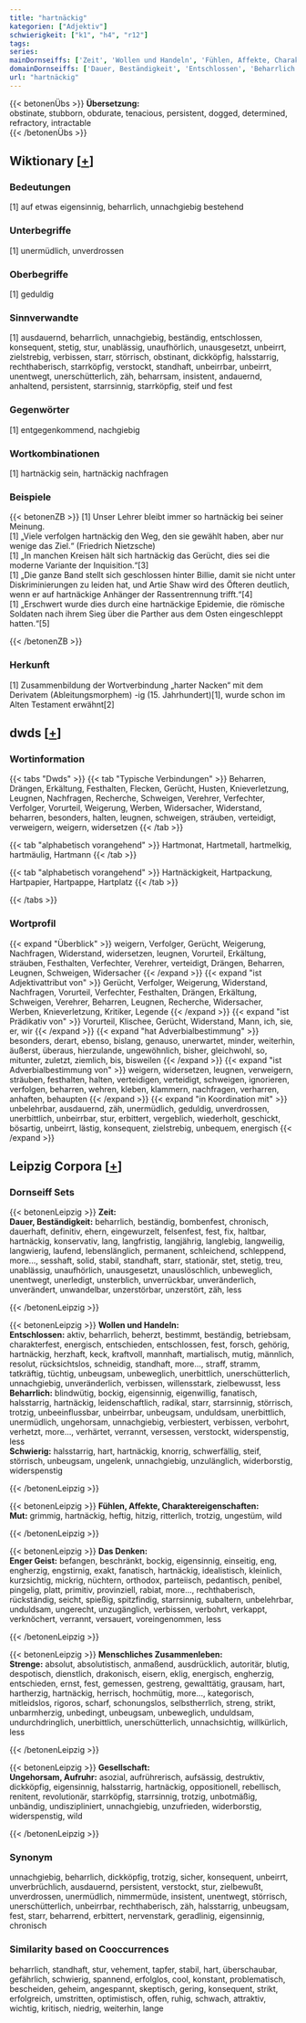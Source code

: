 ```yaml
---
title: "hartnäckig"
kategorien: ["Adjektiv"]
schwierigkeit: ["k1", "h4", "r12"]
tags:
series:
mainDornseiffs: ['Zeit', 'Wollen und Handeln', 'Fühlen, Affekte, Charaktereigenschaften', 'Das Denken', 'Menschliches Zusammenleben', 'Gesellschaft']
domainDornseiffs: ['Dauer, Beständigkeit', 'Entschlossen', 'Beharrlich', 'Schwierig', 'Mut', 'Enger Geist', 'Strenge', 'Ungehorsam, Aufruhr']
url: "hartnäckig"
---
```


{{< betonenÜbs >}}
**Übersetzung:**  
obstinate, stubborn, obdurate, tenacious, persistent, dogged, determined, refractory, intractable  
{{< /betonenÜbs >}}

## Wiktionary [[+](https://de.wiktionary.org/wiki/hartnäckig)]

### Bedeutungen
[1] auf etwas eigensinnig, beharrlich, unnachgiebig bestehend  

### Unterbegriffe
[1] unermüdlich, unverdrossen  

### Oberbegriffe
[1] geduldig  

### Sinnverwandte
[1] ausdauernd, beharrlich, unnachgiebig, beständig, entschlossen,  konsequent, stetig, stur, unablässig, unaufhörlich, unausgesetzt, unbeirrt, zielstrebig, verbissen, starr, störrisch, obstinant, dickköpfig, halsstarrig, rechthaberisch, starrköpfig, verstockt, standhaft, unbeirrbar, unbeirrt, unentwegt, unerschütterlich, zäh, beharrsam, insistent, andauernd, anhaltend, persistent, starrsinnig, starrköpfig, steif und fest  

### Gegenwörter
[1] entgegenkommend, nachgiebig  

### Wortkombinationen
[1] hartnäckig sein, hartnäckig nachfragen  

### Beispiele
{{< betonenZB >}}
[1] Unser Lehrer bleibt immer so hartnäckig bei seiner Meinung.  
[1] „Viele verfolgen hartnäckig den Weg, den sie gewählt haben, aber nur wenige das Ziel.“ (Friedrich Nietzsche)  
[1] „In manchen Kreisen hält sich hartnäckig das Gerücht, dies sei die moderne Variante der Inquisition.“[3]  
[1] „Die ganze Band stellt sich geschlossen hinter Billie, damit sie nicht unter Diskriminierungen zu leiden hat, und Artie Shaw wird des Öfteren deutlich, wenn er auf hartnäckige Anhänger der Rassentrennung trifft.“[4]  
[1] „Erschwert wurde dies durch eine hartnäckige Epidemie, die römische Soldaten nach ihrem Sieg über die Parther aus dem Osten eingeschleppt hatten.“[5]  

{{< /betonenZB >}}
### Herkunft
[1] Zusammenbildung der Wortverbindung „harter Nacken“ mit dem Derivatem (Ableitungsmorphem) -ig (15. Jahrhundert)[1], wurde schon im Alten Testament erwähnt[2]  



## dwds [[+](https://www.dwds.de/wb/hartnäckig)]

### Wortinformation
{{< tabs "Dwds" >}}
{{< tab "Typische Verbindungen" >}}
Beharren, Drängen, Erkältung, Festhalten, Flecken, Gerücht, Husten, Knieverletzung, Leugnen, Nachfragen, Recherche, Schweigen, Verehrer, Verfechter, Verfolger, Vorurteil, Weigerung, Werben, Widersacher, Widerstand, beharren, besonders, halten, leugnen, schweigen, sträuben, verteidigt, verweigern, weigern, widersetzen
{{< /tab >}}

{{< tab "alphabetisch vorangehend" >}}
Hartmonat, Hartmetall, hartmelkig, hartmäulig, Hartmann
{{< /tab >}}

{{< tab "alphabetisch vorangehend" >}}
Hartnäckigkeit, Hartpackung, Hartpapier, Hartpappe, Hartplatz
{{< /tab >}}

{{< /tabs >}}

### Wortprofil
{{< expand "Überblick" >}} weigern, Verfolger, Gerücht, Weigerung, Nachfragen, Widerstand, widersetzen, leugnen, Vorurteil, Erkältung, sträuben, Festhalten, Verfechter, Verehrer, verteidigt, Drängen, Beharren, Leugnen, Schweigen, Widersacher {{< /expand >}}
{{< expand "ist Adjektivattribut von" >}} Gerücht, Verfolger, Weigerung, Widerstand, Nachfragen, Vorurteil, Verfechter, Festhalten, Drängen, Erkältung, Schweigen, Verehrer, Beharren, Leugnen, Recherche, Widersacher, Werben, Knieverletzung, Kritiker, Legende {{< /expand >}}
{{< expand "ist Prädikativ von" >}} Vorurteil, Klischee, Gerücht, Widerstand, Mann, ich, sie, er, wir {{< /expand >}}
{{< expand "hat Adverbialbestimmung" >}} besonders, derart, ebenso, bislang, genauso, unerwartet, minder, weiterhin, äußerst, überaus, hierzulande, ungewöhnlich, bisher, gleichwohl, so, mitunter, zuletzt, ziemlich, bis, bisweilen {{< /expand >}}
{{< expand "ist Adverbialbestimmung von" >}} weigern, widersetzen, leugnen, verweigern, sträuben, festhalten, halten, verteidigen, verteidigt, schweigen, ignorieren, verfolgen, beharren, wehren, kleben, klammern, nachfragen, verharren, anhaften, behaupten {{< /expand >}}
{{< expand "in Koordination mit" >}} unbelehrbar, ausdauernd, zäh, unermüdlich, geduldig, unverdrossen, unerbittlich, unbeirrbar, stur, erbittert, vergeblich, wiederholt, geschickt, bösartig, unbeirrt, lästig, konsequent, zielstrebig, unbequem, energisch {{< /expand >}}

## Leipzig Corpora [[+](https://corpora.uni-leipzig.de/en/res?word=hartnäckig&corpusId=deu_newscrawl-public_2018)]

### Dornseiff Sets
{{< betonenLeipzig >}}
**Zeit:**  
**Dauer, Beständigkeit:** beharrlich, beständig, bombenfest, chronisch, dauerhaft, definitiv, ehern, eingewurzelt, felsenfest, fest, fix, haltbar, hartnäckig, konservativ, lang, langfristig, langjährig, langlebig, langweilig, langwierig, laufend, lebenslänglich, permanent, schleichend, schleppend, more..., sesshaft, solid, stabil, standhaft, starr, stationär, stet, stetig, treu, unablässig, unaufhörlich, unausgesetzt, unauslöschlich, unbeweglich, unentwegt, unerledigt, unsterblich, unverrückbar, unveränderlich, unverändert, unwandelbar, unzerstörbar, unzerstört, zäh, less  

{{< /betonenLeipzig >}}


{{< betonenLeipzig >}}
**Wollen und Handeln:**  
**Entschlossen:** aktiv, beharrlich, beherzt, bestimmt, beständig, betriebsam, charakterfest, energisch, entschieden, entschlossen, fest, forsch, gehörig, hartnäckig, herzhaft, keck, kraftvoll, mannhaft, martialisch, mutig, männlich, resolut, rücksichtslos, schneidig, standhaft, more..., straff, stramm, tatkräftig, tüchtig, unbeugsam, unbeweglich, unerbittlich, unerschütterlich, unnachgiebig, unveränderlich, verbissen, willensstark, zielbewusst, less  
**Beharrlich:** blindwütig, bockig, eigensinnig, eigenwillig, fanatisch, halsstarrig, hartnäckig, leidenschaftlich, radikal, starr, starrsinnig, störrisch, trotzig, unbeeinflussbar, unbeirrbar, unbeugsam, unduldsam, unerbittlich, unermüdlich, ungehorsam, unnachgiebig, verbiestert, verbissen, verbohrt, verhetzt, more..., verhärtet, verrannt, versessen, verstockt, widerspenstig, less  
**Schwierig:** halsstarrig, hart, hartnäckig, knorrig, schwerfällig, steif, störrisch, unbeugsam, ungelenk, unnachgiebig, unzulänglich, widerborstig, widerspenstig  

{{< /betonenLeipzig >}}


{{< betonenLeipzig >}}
**Fühlen, Affekte, Charaktereigenschaften:**  
**Mut:** grimmig, hartnäckig, heftig, hitzig, ritterlich, trotzig, ungestüm, wild  

{{< /betonenLeipzig >}}


{{< betonenLeipzig >}}
**Das Denken:**  
**Enger Geist:** befangen, beschränkt, bockig, eigensinnig, einseitig, eng, engherzig, engstirnig, exakt, fanatisch, hartnäckig, idealistisch, kleinlich, kurzsichtig, mickrig, nüchtern, orthodox, parteiisch, pedantisch, penibel, pingelig, platt, primitiv, provinziell, rabiat, more..., rechthaberisch, rückständig, seicht, spießig, spitzfindig, starrsinnig, subaltern, unbelehrbar, unduldsam, ungerecht, unzugänglich, verbissen, verbohrt, verkappt, verknöchert, verrannt, versauert, voreingenommen, less  

{{< /betonenLeipzig >}}


{{< betonenLeipzig >}}
**Menschliches Zusammenleben:**  
**Strenge:** absolut, absolutistisch, anmaßend, ausdrücklich, autoritär, blutig, despotisch, dienstlich, drakonisch, eisern, eklig, energisch, engherzig, entschieden, ernst, fest, gemessen, gestreng, gewalttätig, grausam, hart, hartherzig, hartnäckig, herrisch, hochmütig, more..., kategorisch, mitleidslos, rigoros, scharf, schonungslos, selbstherrlich, streng, strikt, unbarmherzig, unbedingt, unbeugsam, unbeweglich, unduldsam, undurchdringlich, unerbittlich, unerschütterlich, unnachsichtig, willkürlich, less  

{{< /betonenLeipzig >}}


{{< betonenLeipzig >}}
**Gesellschaft:**  
**Ungehorsam, Aufruhr:** asozial, aufrührerisch, aufsässig, destruktiv, dickköpfig, eigensinnig, halsstarrig, hartnäckig, oppositionell, rebellisch, renitent, revolutionär, starrköpfig, starrsinnig, trotzig, unbotmäßig, unbändig, undiszipliniert, unnachgiebig, unzufrieden, widerborstig, widerspenstig, wild  

{{< /betonenLeipzig >}}

### Synonym
unnachgiebig, beharrlich, dickköpfig, trotzig, sicher, konsequent, unbeirrt, unverbrüchlich, ausdauernd, persistent, verstockt, stur, zielbewußt, unverdrossen, unermüdlich, nimmermüde, insistent, unentwegt, störrisch, unerschütterlich, unbeirrbar, rechthaberisch, zäh, halsstarrig, unbeugsam, fest, starr, beharrend, erbittert, nervenstark, geradlinig, eigensinnig, chronisch


### Similarity based on Cooccurrences
beharrlich, standhaft, stur, vehement, tapfer, stabil, hart, überschaubar, gefährlich, schwierig, spannend, erfolglos, cool, konstant, problematisch, bescheiden, geheim, angespannt, skeptisch, gering, konsequent, strikt, erfolgreich, umstritten, optimistisch, offen, ruhig, schwach, attraktiv, wichtig, kritisch, niedrig, weiterhin, lange


